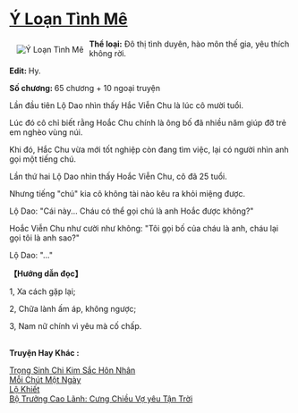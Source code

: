 <a href="https://utruyen.com/truyen/y-loan-tinh-me/9652/" title="Ý Loạn Tình Mê"><h1>Ý Loạn Tình Mê</h1></a><div style="display:table"><img align="right" style="float: left; padding: 10px;" src="https://utruyen.com/images/story/200x260/y-loan-tinh-me.jpg" alt="Ý Loạn Tình Mê"><b>Thể loại:</b> Đô thị tình duyên, hào môn thế gia, yêu thích không rời.<p></p><b>Edit: </b>Hy.<p></p><b>Số chương: </b>65 chương + 10 ngoại truyện<p></p>Lần đầu tiên Lộ Dao nhìn thấy Hắc Viễn Chu là lúc cô mười tuổi.<p></p>Lúc đó cô chỉ biết rằng Hoắc Chu chính là ông bố đã nhiều năm giúp đỡ trẻ em nghèo vùng núi.<p></p>Khi đó, Hắc Chu vừa mới tốt nghiệp còn đang tìm việc, lại có người nhìn anh gọi một tiếng chú.<p></p>Lần thứ hai Lộ Dao nhìn thấy Hoắc Viễn Chu, cô đã 25 tuổi.<p></p>Nhưng tiếng "chú" kia cô không tài nào kêu ra khỏi miệng được.<p></p>Lộ Dao: "Cái này... Cháu có thể gọi chú là anh Hoắc được không?"<p></p>Hoắc Viễn Chu như cười như không: "Tôi gọi bố của cháu là anh, cháu lại gọi tôi là anh sao?"<p></p>Lộ Dao: "..."<p></p><b>【Hướng dẫn đọc】<p></p></b><p></p>1, Xa cách gặp lại;<p></p>2, Chữa lành ấm áp, không ngược;<p></p>3, Nam nữ chính vì yêu mà cố chấp.</div><p><br><b>Truyện Hay Khác :</b></p><a href="https://utruyen.com/truyen/trong-sinh-chi-kim-sac-hon-nhan/18905/" alt="Trọng Sinh Chi Kim Sắc Hôn Nhân">Trọng Sinh Chi Kim Sắc Hôn Nhân</a><br/><a href="https://truyenngontinhay.wordpress.com/2019/10/03/moi-chut-mot-ngay/" alt="Mỗi Chút Một Ngày">Mỗi Chút Một Ngày</a><br/><a href="https://github.com/quanluxury/ngontinhhot/tree/master/truyenhay/17639/" alt="Lộ Khiết">Lộ Khiết</a><br/><a href="https://truyenngontinhay.wordpress.com/2019/10/03/bo-truong-cao-lanh-cung-chieu-vo-yeu-tan-troi/" alt="Bộ Trưởng Cao Lãnh: Cưng Chiều Vợ yêu Tận Trời">Bộ Trưởng Cao Lãnh: Cưng Chiều Vợ yêu Tận Trời</a><br/>